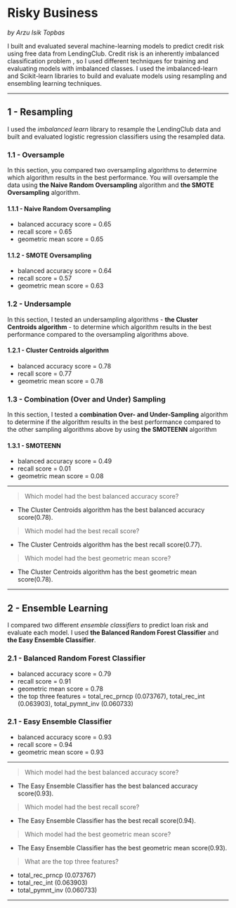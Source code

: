 # Risky Business
*by Arzu Isik Topbas*

I built and evaluated several machine-learning models to predict credit risk using free data from LendingClub. Credit risk is an inherently imbalanced classification problem , so I used different techniques for training and evaluating models with imbalanced classes. I used the imbalanced-learn and Scikit-learn libraries to build and evaluate models using resampling and ensembling learning techniques.

---

## 1 - Resampling

I used the *imbalanced learn* library to resample the LendingClub data and built and evaluated logistic regression classifiers using the resampled data.

### 1.1 - Oversample

In this section, you compared two oversampling algorithms to determine which algorithm results in the best performance. You will oversample the data using **the Naive Random Oversampling** algorithm and **the SMOTE Oversampling** algorithm. 

#### 1.1.1 - Naive Random Oversampling 

* balanced accuracy score = 0.65
* recall score            = 0.65
* geometric mean score    = 0.65

#### 1.1.2 - SMOTE Oversampling 

* balanced accuracy score = 0.64
* recall score            = 0.57
* geometric mean score    = 0.63

### 1.2 - Undersample 

In this section, I tested an undersampling algorithms - **the Cluster Centroids algorithm** - to determine which algorithm results in the best performance compared to the oversampling algorithms above.

#### 1.2.1 - Cluster Centroids algorithm

* balanced accuracy score = 0.78
* recall score            = 0.77
* geometric mean score    = 0.78

### 1.3 - Combination (Over and Under) Sampling

In this section, I tested a **combination Over- and Under-Sampling** algorithm to determine if the algorithm results in the best performance compared to the other sampling algorithms above by using **the SMOTEENN** algorithm 

#### 1.3.1 - SMOTEENN

* balanced accuracy score = 0.49
* recall score            = 0.01
* geometric mean score    = 0.08

---

> Which model had the best balanced accuracy score?
* The Cluster Centroids algorithm has the best balanced accuracy score(0.78).
> Which model had the best recall score?
* The Cluster Centroids algorithm has the best recall score(0.77).
> Which model had the best geometric mean score?
* The Cluster Centroids algorithm has the best geometric mean score(0.78).

----

## 2 - Ensemble Learning

I compared two different *ensemble classifiers* to predict loan risk and evaluate each model. I used **the Balanced Random Forest Classifier** and **the Easy Ensemble Classifier**.

### 2.1 - Balanced Random Forest Classifier

* balanced accuracy score = 0.79
* recall score            = 0.91
* geometric mean score    = 0.78
* the top three features  = total_rec_prncp (0.073767), total_rec_int (0.063903), total_pymnt_inv (0.060733)

### 2.1 - Easy Ensemble Classifier

* balanced accuracy score = 0.93
* recall score            = 0.94
* geometric mean score    = 0.93

----
> Which model had the best balanced accuracy score?
* The Easy Ensemble Classifier has the best balanced accuracy score(0.93).
> Which model had the best recall score?
* The Easy Ensemble Classifier has the best recall score(0.94).
> Which model had the best geometric mean score?
* The Easy Ensemble Classifier has the best geometric mean score(0.93).
> What are the top three features?
* total_rec_prncp (0.073767)
* total_rec_int (0.063903)
* total_pymnt_inv (0.060733)
---

